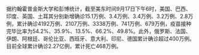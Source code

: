 据约翰霍普金斯大学和彭博统计，截至美东时间9月17日下午6时，美国、巴西、印度、英国、土耳其分别新增确诊15.1万例、3.4万例、3.4万例、3.2万例、2.8万例，累计确诊4192万例、2107万例、3338万例、741万例、679万例，疫苗接种完毕比率为54.2%、35.9%、13.5%、66.2%、49.8%。此外，俄罗斯、法国、伊朗、阿根廷、哥伦比亚、西班牙、意大利、印尼、德国累计确诊超过400万例。目前全球累计确诊2.27亿例，累计死亡468万例。